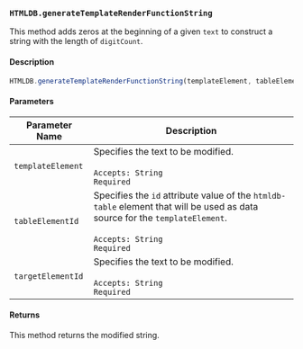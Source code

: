### `HTMLDB.generateTemplateRenderFunctionString`

This method adds zeros at the beginning of a given `text` to construct a string with the length of `digitCount`.

#### Description

```javascript
HTMLDB.generateTemplateRenderFunctionString(templateElement, tableElementId, targetElementId)
```

#### Parameters

| Parameter Name             | Description                               |
| -------------------------- | ----------------------------------------- |
| `templateElement` | Specifies the text to be modified.<br><br>`Accepts: String`<br>`Required` |
| `tableElementId` | Specifies the `id` attribute value of the `htmldb-table` element that will be used as data source for the `templateElement`.<br><br>`Accepts: String`<br>`Required` |
| `targetElementId` | Specifies the text to be modified.<br><br>`Accepts: String`<br>`Required` |

#### Returns

This method returns the modified string.
